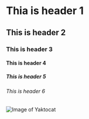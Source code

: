 # Thia is header 1
## This is header 2
### This is header 3
#### This is header 4
##### This is header 5
###### This is header 6


![Image of Yaktocat](https://octodex.github.com/images/yaktocat.png)

